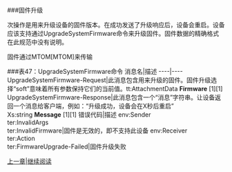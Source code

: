 ###固件升级

次操作是用来升级设备的固件版本。在成功发送了升级响应后，设备会重启。设备应该支持通过UpgradeSystemFirmware命令来升级固件。固件数据的精确格式在此规范中没有说明。

固件通过MTOM[MTOM]来传输

###表47：UpgradeSystemFirmware命令
消息名|描述
----|----
UpgradeSystemFirmware-Request|此消息包含用来升级的固件。固件升级选择“soft”意味着所有参数保持它们的当前值。tt:AttachmentData **Firmware** [1][1]
UpgradeSystemFirmware-Response|此消息包含一个“消息”字符串。让设备返回一个消息给客户端，例如：“升级成功，设备会在X秒后重启”<br />Xs:string **Message** [1][1]
错误代码|描述
env:Sender<br />ter:InvalidArgs<br />ter:InvalidFirmware|固件是无效的，即不支持此设备
env:Receiver<br />ter:Action<br />ter:FirmwareUpgrade-Failed|固件升级失败




[上一章](08.03.08.md)|[继续阅读](08.03.10.md)


 

